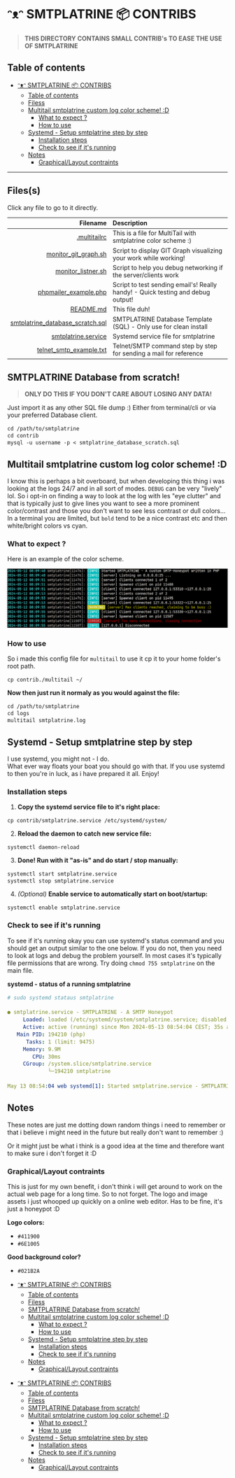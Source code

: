 # ᵔᴥᵔ SMTPLATRINE 📦 CONTRIBS

> **THIS DIRECTORY CONTAINS SMALL CONTRIB's TO EASE THE USE OF SMTPLATRINE**

## Table of contents

<!-- TOC -->

- [ᵔᴥᵔ SMTPLATRINE 📦 CONTRIBS](#%E1%B5%94%E1%B4%A5%E1%B5%94-smtplatrine--contribs)
    - [Table of contents](#table-of-contents)
    - [Filess](#filess)
    - [Multitail smtplatrine custom log color scheme! :D](#multitail-smtplatrine-custom-log-color-scheme-d)
        - [What to expect ?](#what-to-expect-)
        - [How to use](#how-to-use)
    - [Systemd - Setup smtplatrine step by step](#systemd---setup-smtplatrine-step-by-step)
        - [Installation steps](#installation-steps)
        - [Check to see if it's running](#check-to-see-if-its-running)
    - [Notes](#notes)
        - [Graphical/Layout contraints](#graphicallayout-contraints)

<!-- /TOC -->

---

## Files(s)

Click any file to go to it directly.

| Filename | Description |
|------:|:------|
| [.multitailrc](.multitailrc) | This is a file for MultiTail with smtplatrine color scheme :)
| [monitor_git_graph.sh](monitor_git_graph.sh) | Script to display GIT Graph visualizing your work while working! |
| [monitor_listner.sh](monitor_listner.sh) | Script to help you debug networking if the server/clients work |
| [phpmailer_example.php](phpmailer_example.php) | Script to test sending email's! Really handy! - Quick testing and debug output!
| [README.md](README.md) | This file duh! |
| [smtplatrine_database_scratch.sql](smtplatrine_database_scratch.sql) | SMTPLATRINE Database Template (SQL) - Only use for clean install |
| [smtplatrine.service](smtplatrine.service) | Systemd service file for smtplatrine |
| [telnet_smtp_example.txt](telnet_smtp_example.txt) | Telnet/SMTP command step by step for sending a mail for reference|

## SMTPLATRINE Database from scratch!

> **ONLY DO THIS IF YOU DON'T CARE ABOUT LOSING ANY DATA!**

Just import it as any other SQL file dump :) Either from terminal/cli or via your preferred Database client.

```shell
cd /path/to/smtplatrine
cd contrib
mysql -u username -p < smtplatrine_database_scratch.sql
```

## Multitail smtplatrine custom log color scheme! :D

I know this is perhaps a bit overboard, but when developing this thing i was looking at the logs 24/7 and in all sort of modes. `DEBUG` can be very "lively" lol.  So i opt-in on finding a way to look at the log with les "eye clutter" and that is typically just to give lines you want to see a more prominent color/contrast and those you don't want to see less contrast or dull colors... In a terminal you are limited, but `bold` tend to be a nice contrast etc and then white/bright colors vs cyan.

### What to expect ?

Here is an example of the color scheme.

![Multitail color scheme example](assets/multitail_example.png "Multitail color scheme example")

### How to use

So i made this config file for `multitail` to use it cp it to your home folder's root path.
```shell
cp contrib./multitail ~/
```
**Now then just run it normaly as you would against the file:**

```shell
cd /path/to/smtplatrine
cd logs
multitail smtplatrine.log
```

## Systemd - Setup smtplatrine step by step

I use systemd, you might not - I do.  
What ever way floats your boat you should go with that. If you use systemd to then you're in luck, as i have prepared it all. Enjoy!

### Installation steps

1) **Copy the systemd service file to it's right place:**  
```shell
cp contrib/smtplatrine.service /etc/systemd/system/
```

2) **Reload the daemon to catch new service file:**  
```shell
systemctl daemon-reload
```

3) **Done! Run with it "as-is" and do start / stop manually:**  
```shell
systemctl start smtplatrine.service  
systemctl stop smtplatrine.service
```

4) *(Optional)* **Enable service to automatically start on boot/startup:**  
```shell
systemctl enable smtplatrine.service
```

### Check to see if it's running

To see if it's running okay you can use systemd's status command and you should get an output similar to the one below. If you do not, then you need to look at logs and debug the problem yourself. In most cases it's typically file permissions that are wrong. Try doing `chmod 755 smtplatrine` on the main file.

**systemd - status of a running smtplatrine**
```yml
# sudo systemd stataus smtplatrine

● smtplatrine.service - SMTPLATRINE - A SMTP Honeypot
     Loaded: loaded (/etc/systemd/system/smtplatrine.service; disabled; preset: enabled)
     Active: active (running) since Mon 2024-05-13 08:54:04 CEST; 35s ago
   Main PID: 194210 (php)
      Tasks: 1 (limit: 9475)
     Memory: 9.9M
        CPU: 30ms
     CGroup: /system.slice/smtplatrine.service
             └─194210 smtplatrine

May 13 08:54:04 web systemd[1]: Started smtplatrine.service - SMTPLATRINE - A SMTP Honeypot.
```


## Notes

These notes are just me dotting down random things i need to remember or that i believe i might need in the future but really don't want to remember :)

Or it might just be what i think is a good idea at the time and therefore want to make sure i don't forget it :D

### Graphical/Layout contraints

This is just for my own benefit, i don't think i will get around to work on the actual web page for a long time. So to not forget. The logo and image assets i just whooped up quickly on a online web editor. Has to be fine, it's just a honeypot :D

**Logo colors:**

- `#411900`
- `#6E1005`

**Good background color?**

- `#021B2A`
<!-- TOC -->

- [ᵔᴥᵔ SMTPLATRINE 📦 CONTRIBS](#%E1%B5%94%E1%B4%A5%E1%B5%94-smtplatrine--contribs)
    - [Table of contents](#table-of-contents)
    - [Filess](#filess)
    - [SMTPLATRINE Database from scratch!](#smtplatrine-database-from-scratch)
    - [Multitail smtplatrine custom log color scheme! :D](#multitail-smtplatrine-custom-log-color-scheme-d)
        - [What to expect ?](#what-to-expect-)
        - [How to use](#how-to-use)
    - [Systemd - Setup smtplatrine step by step](#systemd---setup-smtplatrine-step-by-step)
        - [Installation steps](#installation-steps)
        - [Check to see if it's running](#check-to-see-if-its-running)
    - [Notes](#notes)
        - [Graphical/Layout contraints](#graphicallayout-contraints)

<!-- /TOC --><!-- TOC -->

- [ᵔᴥᵔ SMTPLATRINE 📦 CONTRIBS](#%E1%B5%94%E1%B4%A5%E1%B5%94-smtplatrine--contribs)
    - [Table of contents](#table-of-contents)
    - [Filess](#filess)
    - [SMTPLATRINE Database from scratch!](#smtplatrine-database-from-scratch)
    - [Multitail smtplatrine custom log color scheme! :D](#multitail-smtplatrine-custom-log-color-scheme-d)
        - [What to expect ?](#what-to-expect-)
        - [How to use](#how-to-use)
    - [Systemd - Setup smtplatrine step by step](#systemd---setup-smtplatrine-step-by-step)
        - [Installation steps](#installation-steps)
        - [Check to see if it's running](#check-to-see-if-its-running)
    - [Notes](#notes)
        - [Graphical/Layout contraints](#graphicallayout-contraints)

<!-- /TOC -->